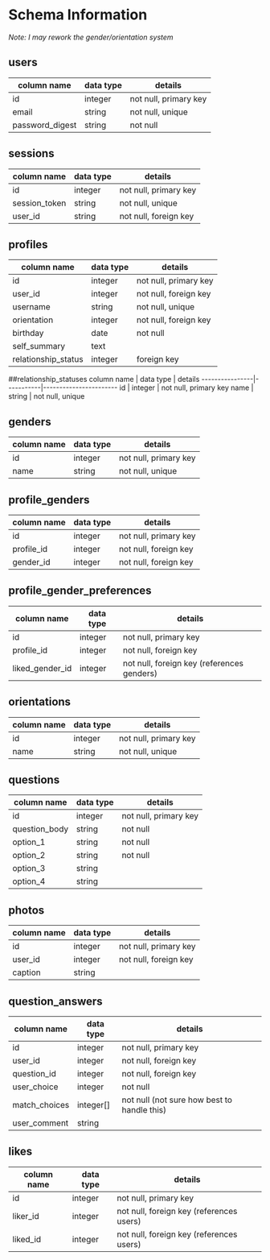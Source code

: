 # Schema Information

*Note: I may rework the gender/orientation system*

## users
column name         | data type | details
--------------------|-----------|-----------------------
id                  | integer   | not null, primary key
email               | string    | not null, unique
password_digest     | string    | not null

## sessions
column name         | data type | details
--------------------|-----------|-----------------------
id                  | integer   | not null, primary key
session_token       | string    | not null, unique
user_id             | string    | not null, foreign key

## profiles
column name         | data type | details
--------------------|-----------|-----------------------
id                  | integer   | not null, primary key
user_id             | integer   | not null, foreign key
username            | string    | not null, unique
orientation         | integer   | not null, foreign key
birthday            | date      | not null
self_summary        | text      |
relationship_status | integer   | foreign key

##relationship_statuses
column name     | data type | details
----------------|-----------|-----------------------
id              | integer   | not null, primary key
name            | string    | not null, unique

## genders
column name     | data type | details
----------------|-----------|-----------------------
id              | integer   | not null, primary key
name            | string    | not null, unique

## profile_genders
column name     | data type | details
----------------|-----------|-----------------------
id              | integer   | not null, primary key
profile_id      | integer   | not null, foreign key
gender_id       | integer   | not null, foreign key

## profile_gender_preferences
column name     | data type | details
----------------|-----------|-----------------------
id              | integer   | not null, primary key
profile_id      | integer   | not null, foreign key
liked_gender_id | integer   | not null, foreign key (references genders)

## orientations
column name     | data type | details
----------------|-----------|-----------------------
id              | integer   | not null, primary key
name            | string    | not null, unique

## questions
column name     | data type | details
----------------|-----------|-----------------------
id              | integer   | not null, primary key
question_body   | string    | not null
option_1        | string    | not null
option_2        | string    | not null
option_3        | string    |
option_4        | string    |

## photos
column name     | data type | details
----------------|-----------|-----------------------
id              | integer   | not null, primary key
user_id         | integer   | not null, foreign key
caption         | string    |

## question_answers
column name     | data type | details
----------------|-----------|-----------------------
id              | integer   | not null, primary key
user_id         | integer   | not null, foreign key
question_id     | integer   | not null, foreign key
user_choice     | integer   | not null
match_choices   | integer[] | not null  (not sure how best to handle this)
user_comment    | string    |

## likes
column name | data type | details
------------|-----------|-----------------------
id          | integer   | not null, primary key
liker_id    | integer   | not null, foreign key (references users)
liked_id    | integer   | not null, foreign key (references users)
